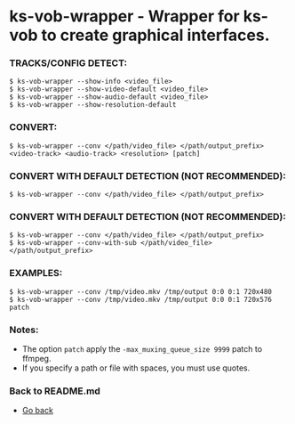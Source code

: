 ks-vob-wrapper - Wrapper for ks-vob to create graphical interfaces.
===================================================================

### TRACKS/CONFIG DETECT:

```shell
$ ks-vob-wrapper --show-info <video_file>
$ ks-vob-wrapper --show-video-default <video_file>
$ ks-vob-wrapper --show-audio-default <video_file>
$ ks-vob-wrapper --show-resolution-default
```

### CONVERT:
  
```shell
$ ks-vob-wrapper --conv </path/video_file> </path/output_prefix> <video-track> <audio-track> <resolution> [patch]
```
    
### CONVERT WITH DEFAULT DETECTION (NOT RECOMMENDED):
  
```shell
$ ks-vob-wrapper --conv </path/video_file> </path/output_prefix>
```
    
### CONVERT WITH DEFAULT DETECTION (NOT RECOMMENDED):

```shell
$ ks-vob-wrapper --conv </path/video_file> </path/output_prefix>
$ ks-vob-wrapper --conv-with-sub </path/video_file> </path/output_prefix>
```
    
### EXAMPLES:

```shell
$ ks-vob-wrapper --conv /tmp/video.mkv /tmp/output 0:0 0:1 720x480
$ ks-vob-wrapper --conv /tmp/video.mkv /tmp/output 0:0 0:1 720x576 patch
```
    
### Notes:

  * The option `patch` apply the `-max_muxing_queue_size 9999` patch to ffmpeg.
  * If you specify a path or file with spaces, you must use quotes.
    
### Back to README.md
    
* [Go back](https://git.q3aql.dev/q3aql/ks-tools/src/branch/main/README.md)
  
